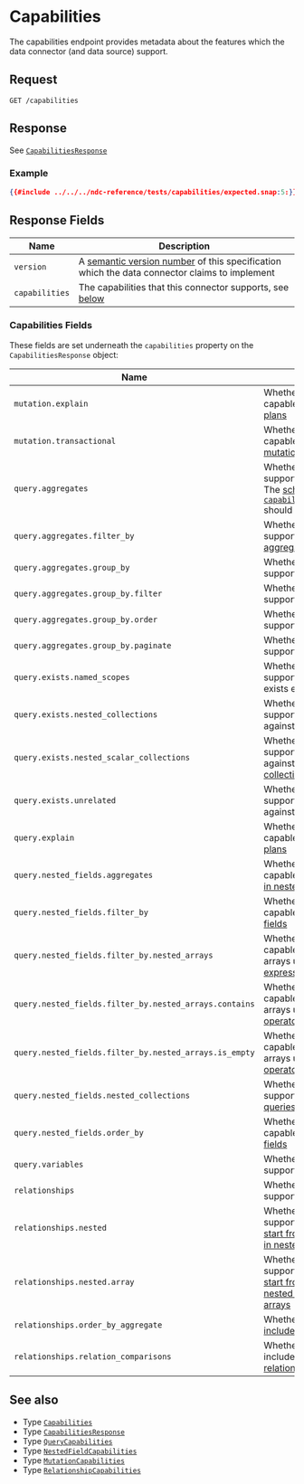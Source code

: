 # Capabilities

The capabilities endpoint provides metadata about the features which the data connector (and data source) support.

## Request

```
GET /capabilities
```

## Response

See [`CapabilitiesResponse`](../reference/types.md#capabilitiesresponse)

### Example

```json
{{#include ../../../ndc-reference/tests/capabilities/expected.snap:5:}}
```

## Response Fields

| Name           | Description                                                                                                        |
| -------------- | ------------------------------------------------------------------------------------------------------------------ |
| `version`      | A [semantic version number](https://semver.org) of this specification which the data connector claims to implement |
| `capabilities` | The capabilities that this connector supports, see [below](#capabilities-fields)                                   |

### Capabilities Fields

These fields are set underneath the `capabilities` property on the `CapabilitiesResponse` object:

| Name                                                   | Description                                                                                                                                                                                 |
| ------------------------------------------------------ | ------------------------------------------------------------------------------------------------------------------------------------------------------------------------------------------- |
| `mutation.explain`                                     | Whether the data connector is capable of [describing mutation plans](explain.md)                                                                                                            |
| `mutation.transactional`                               | Whether the data connector is capable of executing [multiple mutations in a transaction](mutations/README.md#multiple-operations)                                                           |
| `query.aggregates`                                     | Whether the data connector supports [aggregate queries](queries/aggregates.md). The [schema `capabilities.query.aggregates`](schema/capabilities.md) should also be returned.               |
| `query.aggregates.filter_by`                           | Whether the data connector supports [filtering by aggregated values](queries/filtering.md#computing-an-aggregate)                                                                           |
| `query.aggregates.group_by`                            | Whether the data connector supports [grouping operations](queries/grouping.md)                                                                                                              |
| `query.aggregates.group_by.filter`                     | Whether the data connector supports [filtering on groups](queries/grouping.md#filtering)                                                                                                    |
| `query.aggregates.group_by.order`                      | Whether the data connector supports [ordering on groups](queries/grouping.md#ordering)                                                                                                      |
| `query.aggregates.group_by.paginate`                   | Whether the data connector supports [pagination on groups](queries/grouping.md#pagination)                                                                                                  |
| `query.exists.named_scopes`                            | Whether the data connector supports [named scopes](queries/filtering.md#referencing-a-column-from-a-collection-in-scope) in exists expressions                                              |
| `query.exists.nested_collections`                      | Whether the data connector supports [exists expressions](queries/filtering.md#exists-expressions) against [nested collections](queries/field-selection.md#nested-collections)               |
| `query.exists.nested_scalar_collections`               | Whether the data connector supports [exists expressions](queries/filtering.md#exists-expressions) against [nested scalar collections](queries/field-selection.md#nested-scalar-collections) |
| `query.exists.unrelated`                               | Whether the data connector supports [exists expressions](queries/filtering.md#exists-expressions) against unrelated collections                                                             |
| `query.explain`                                        | Whether the data connector is capable of [describing query plans](explain.md)                                                                                                               |
| `query.nested_fields.aggregates`                       | Whether the data connector is capable of [aggregating fields in nested objects](queries/aggregates.md)                                                                                      |
| `query.nested_fields.filter_by`                        | Whether the data connector is capable of [filtering by nested fields](queries/filtering.md#referencing-nested-fields-within-columns)                                                        |
| `query.nested_fields.filter_by.nested_arrays`          | Whether the data connector is capable of filtering over nested arrays using [`array_comparison` expressions](queries/filtering.md#nested-array-comparison-operators)                        |
| `query.nested_fields.filter_by.nested_arrays.contains` | Whether the data connector is capable of filtering over nested arrays using the [contains operator](queries/filtering.md#nested-array-comparison-operators)                                 |
| `query.nested_fields.filter_by.nested_arrays.is_empty` | Whether the data connector is capable of filtering over nested arrays using the is [empty operator](queries/filtering.md#nested-array-comparison-operators)                                 |
| `query.nested_fields.nested_collections`               | Whether the data connector supports [nested collection field queries](queries/field-selection.md#nested-collections)                                                                        |
| `query.nested_fields.order_by`                         | Whether the data connector is capable of [ordering by nested fields](queries/sorting.md#type-column)                                                                                        |
| `query.variables`                                      | Whether the data connector supports [queries with variables](queries/variables.md)                                                                                                          |
| `relationships`                                        | Whether the data connector supports [relationships](queries/relationships.md)                                                                                                               |
| `relationships.nested`                                 | Whether the data connector supports relationships that can [start from or end with columns in nested objects](queries/relationships.md#column-mappings)                                     |
| `relationships.nested.array`                           | Whether the data connector supports relationships that can [start from columns inside nested objects inside nested arrays](queries/relationships.md#column-mappings)                        |
| `relationships.order_by_aggregate`                     | Whether order by clauses can [include aggregates](queries/sorting.md#type-aggregate)                                                                                                        |
| `relationships.relation_comparisons`                   | Whether comparisons can include columns reachable via [relationships](queries/relationships.md)                                                                                             |

## See also

- Type [`Capabilities`](../reference/types.md#capabilities)
- Type [`CapabilitiesResponse`](../reference/types.md#capabilitiesresponse)
- Type [`QueryCapabilities`](../reference/types.md#querycapabilities)
- Type [`NestedFieldCapabilities`](../reference/types.md#nestedfieldcapabilities)
- Type [`MutationCapabilities`](../reference/types.md#mutationcapabilities)
- Type [`RelationshipCapabilities`](../reference/types.md#relationshipcapabilities)
